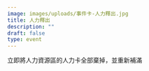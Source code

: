 ```yaml
---
image: images/uploads/事件卡-人力釋出.jpg
title: 人力釋出
description: ""
draft: false
type: event
---
```

立即將人力資源區的人力卡全部棄掉，並重新補滿